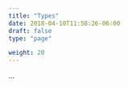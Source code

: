 ```yaml
---
title: "Types"
date: 2018-04-10T11:58:26-06:00
draft: false
type: "page"

weight: 20
---
```


...








